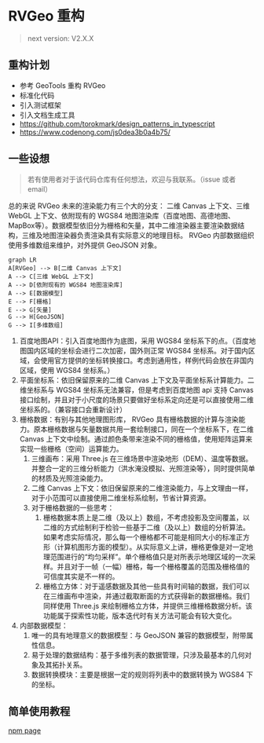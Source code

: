 # RVGeo 重构
> next version: V2.X.X
## 重构计划
- 参考 GeoTools 重构 RVGeo
- 标准化代码
- 引入测试框架
- 引入文档生成工具
- https://github.com/torokmark/design_patterns_in_typescript
- https://www.codenong.com/js0dea3b0a4b75/

## 一些设想
> 若有使用者对于该代码仓库有任何想法，欢迎与我联系。（issue 或者 email）

总的来说 RVGeo 未来的渲染能力有三个大的分支： 二维 Canvas 上下文、三维 WebGL 上下文、依附现有的 WGS84 地图渲染库（百度地图、高德地图、MapBox等）。数据模型依旧分为栅格和矢量，其中二维渲染器主要渲染数据结构，三维及地图渲染器负责渲染具有实际意义的地理目标。 RVGeo 内部数据组织使用多维数组来维护，对外提供 GeoJSON 对象。
```mermaid
graph LR
A[RVGeo] --> B[二维 Canvas 上下文]
A --> C[三维 WebGL 上下文]
A --> D[依附现有的 WGS84 地图渲染库]
A --> E[数据模型]
E --> F[栅格]
E --> G[矢量]
G --> H[GeoJSON]
G --> I[多维数组]
```


1. 百度地图API：引入百度地图作为底图，采用 WGS84 坐标系下的点。（百度地图国内区域的坐标会进行二次加密，国外则正常 WGS84 坐标系。对于国内区域，会使用官方提供的坐标转换接口。考虑到通用性，样例代码会放在非国内区域，使用 WGS84 坐标系。）
2. 平面坐标系：依旧保留原来的二维 Canvas 上下文及平面坐标系计算能力。二维坐标系与 WGS84 坐标系无法兼容，但是考虑到百度地图 api 支持 Canvas 接口绘制，并且对于小尺度的场景只要做好坐标系定向还是可以直接使用二维坐标系的。（兼容接口会重新设计）
3. 栅格数据：有别与其他地理图形库， RVGeo 具有栅格数据的计算与渲染能力。原本栅格数据与矢量数据共用一套绘制接口，同在一个坐标系下，在二维 Canvas 上下文中绘制。通过颜色条带来渲染不同的栅格值，使用矩阵运算来实现一些栅格（空间）运算能力。
   1. 三维画布：采用 Three.js 在三维场景中渲染地形（DEM）、温度等数据。并整合一定的三维分析能力（洪水淹没模拟、光照渲染等），同时提供简单的材质及光照渲染能力。
   2. 二维 Canvas 上下文：依旧保留原来的二维渲染能力，与上文理由一样，对于小范围可以直接使用二维坐标系绘制，节省计算资源。
   3. 对于栅格数据的一些思考：
      1. 栅格数据本质上是二维（及以上）数组，不考虑投影及空间覆盖，以二维的方式绘制利于检验一些基于二维（及以上）数组的分析算法。如果考虑实际情况，那么每一个栅格都不可能是相同大小的标准正方形（计算机图形方面的模型）。从实际意义上讲，栅格更像是对一定地理范围进行的“均匀采样”。单个栅格值只是对所表示地理区域的一次采样。并且对于一帧（一幅）栅格，每一个栅格覆盖的范围及栅格值的可信度其实是不一样的。
      2. 栅格立方体：对于遥感数据及其他一些具有时间轴的数据，我们可以在三维画布中渲染，并通过截取断面的方式获得新的数据栅格。我们同样使用 Three.js 来绘制栅格立方体，并提供三维栅格数据分析。该功能属于探索性功能，版本迭代时有关方法可能会有较大变化。
4. 内部数据模型：
   1. 唯一的具有地理意义的数据模型：与 GeoJSON 兼容的数据模型，附带属性信息。
   2. 易于处理的数据结构：基于多维列表的数据管理，只涉及最基本的几何对象及其拓扑关系。
   3. 数据转换模块：主要是根据一定的规则将列表中的数据转换为 WGS84 下的坐标。

## 简单使用教程
[npm page](https://www.npmjs.com/package/rvgeo)